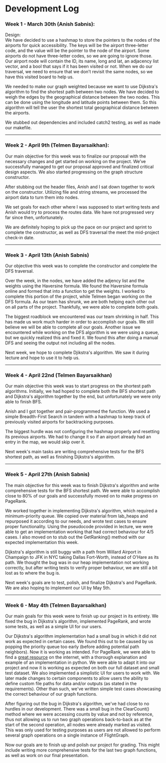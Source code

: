 # Development Log

### Week 1 - March 30th (Anish Sabnis):

Design:  
We have decided to use a hashmap to store the pointers to the nodes of the airports for quick accessibility. The keys will be the airport three-letter code, and the value will be the pointer to the node of the airport. Some airports do not have three-letter codes, so we are going to ignore those. Our airport node will contain the ID, its name, long and lat, an adjacency list vector, and a bool that says if it has been visited or not. When we do our traversal, we need to ensure that we don’t revisit the same nodes, so we have this visited board to help us.  

We needed to make our graph weighted because we want to use Dijkstra's algorithm to find the shortest path between two nodes. We have decided to weigh the edges by the geographical distance between the two nodes. This can be done using the longitude and latitude points between them. So this algorithm will tell the user the shortest total geographical distance between the airports.  

We stubbed out dependencies and included catch2 testing, as well as made our makefile.  

---

### Week 2 - April 9th (Telmen Bayarsaikhan):

Our main objective for this week was to finalize our proposal with the necessary changes and get started on working on the project. We’ve successfully managed to get our proposal approved and finalized critical design aspects. We also started progressing on the graph structure constructor.  

After stubbing out the header files, Anish and I sat down together to work on the constructor. Utilizing file and string streams, we processed the airport data to turn them into nodes.  

We set goals for each other where I was supposed to start writing tests and Anish would try to process the routes data. We have not progressed very far since then, unfortunately.  

We are definitely hoping to pick up the pace on our project and sprint to complete the constructor, as well as DFS traversal the meet the mid-project check-in date.

---

### Week 3 - April 13th (Anish Sabnis)

Our objective this week was to complete the constructor and complete the DFS traversal. 

Over the week, in the nodes, we have added the adjency list and the weights using the Haversine formula. We found the Haversine formula online and formed that into a function to get the weights. I worked to complete this portion of the project, while Telmen began working on the DFS formula. As our team has shrunk, we are both helping each other out on all parts of the project. Thankfully, we were able to complete both goals.

The biggest roadblock we encountered was our team shrinking in half. This has made us work much harder in order to accomplish our goals. We still believe we will be able to complete all our goals. Another issue we encountered while working on the DFS algorithm is we were using a queue, but we quickly realized this and fixed it. We found this after doing a manual DFS and seeing the output not including all the nodes.

Next week, we hope to complete Djikstra's algorithm. We saw it during lecture and hope to use it to help us.

---

### Week 4 - April 22nd (Telmen Bayarsaikhan)

Our main objective this week was to start progress on the shortest path algorithms. Initially, we had hoped to complete both the BFS shortest path and Dijkstra's algorithm together by the end, but unfortunately we were only able to finish BFS.

Anish and I got together and pair-programmed the function. We used a simple Breadth-First Search in tandem with a hashmap to keep track of previously visited airports for backtracking purposes.

The biggest hurdle was not configuring the hashmap properly and resetting its previous airports. We had to change it so if an airport already had an entry in the map, we would skip over it.

Next week's main tasks are writing comprehensive tests for the BFS shortest path, as well as finishing Dijkstra's algorithm.

---

### Week 5 - April 27th (Anish Sabnis)

The main objective for this week was to finish Dijkstra's algorithm and write comprehensive tests for the BFS shortest path. We were able to accomplish close to 80% of our goals and successfully moved on to make progress on PageRank.

We worked together in implementing Dijkstra's algorithm, which required a minimum-priority queue. We copied over material from lab_heaps and repurposed it according to our needs, and wrote test cases to ensure proper functionality. Using the pseudocode provided in lecture, we were able to get an implementation working that had correct behaviour for 4/5 cases. I also moved on to stub out the GetRanking() method with our expected implementation this week.

Dijkstra's algorithm is still buggy with a path from Willard Airport in Champaign to JFK in NYC taking Dallas Fort-Worth, instead of O'Hare as its path. We thought the bug was in our heap implementation not working correctly, but after writing tests to verify proper behaviour, we are still a bit lost as to where the bug is.

Next week's goals are to test, polish, and finalize Dijkstra's and PageRank. We are also hoping to implement our UI by May 5th.

---

### Week 6 - May 4th (Telmen Bayarsaikhan)

Our main goals for this week were to finish up our project in its entirety. We fixed the bug in Dijkstra's algorithm, implemented PageRank, and wrote some tests, as well as a simple UI for our users.

Our Dijkstra's algorithm implementation had a small bug in which it did not work as expected in certain cases. We found this out to be caused by us popping the priority queue too early (before adding potential path neighbors). Now it is working as intended. For PageRank, we were able to find a [great resource](https://towardsdatascience.com/pagerank-3c568a7d2332) on the internet, with a thorough explanation and example of an implementation in python. We were able to adapt it into our project and now it is working as expected on both our full dataset and small test dataset. We also implemented a simplistic UI for users to work with. We later made changes to certain components to allow users the ability to define custom file paths for data and/or outputs (as stated in the requirements). Other than such, we've written simple test cases showcasing the correct behaviour of our graph functions.

After figuring out the bug in Dijkstra's algorithm, we've had close to no hurdles in our development. There was a small bug in the ClearCount() method where we were accessing counts by value and not by reference, thus not allowing us to run two graph operations back-to-back as at the start of the second operation, all nodes were already marked as visited. This was only used for testing purposes as users are not allowed to perform several graph operations on a single instance of FlightGraph.

Now our goals are to finish up and polish our project for grading. This might include writing more comprehensive tests for the last two graph functions, as well as work on our final presentation.